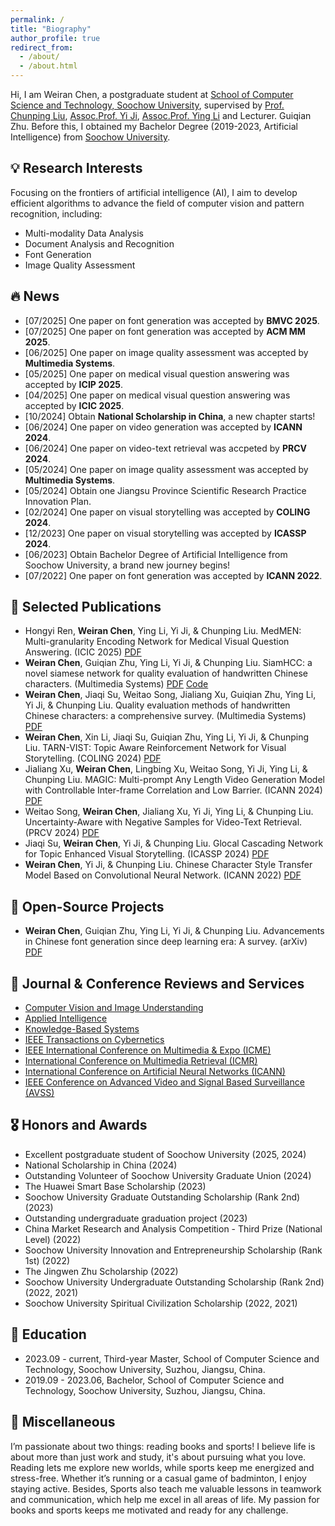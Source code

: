 ```yaml
---
permalink: /
title: "Biography"
author_profile: true
redirect_from: 
  - /about/
  - /about.html
---
```


Hi, I am Weiran Chen, a postgraduate student at [School of Computer Science and Technology, Soochow University](https://scst.suda.edu.cn/), supervised by [Prof. Chunping Liu](https://web.suda.edu.cn/cpliu/), [Assoc.Prof. Yi Ji](https://scst.suda.edu.cn/0e/3a/c11250a527930/page.htm), [Assoc.Prof. Ying Li](https://scst.suda.edu.cn/10/65/c11250a528485/page.htm) and Lecturer. Guiqian Zhu. Before this, I obtained my Bachelor Degree (2019-2023, Artificial Intelligence) from [Soochow University](https://www.suda.edu.cn/).  

💡 Research Interests
------
Focusing on the frontiers of artificial intelligence (AI), I aim to develop efficient algorithms to advance the field of computer vision and pattern recognition, including:
* Multi-modality Data Analysis
* Document Analysis and Recognition
* Font Generation
* Image Quality Assessment

🔥 News
------
* [07/2025] One paper on font generation was accepted by __BMVC 2025__.
* [07/2025] One paper on font generation was accepted by __ACM MM 2025__.
* [06/2025] One paper on image quality assessment was accepted by __Multimedia Systems__.
* [05/2025] One paper on medical visual question answering was accepted by __ICIP 2025__.
* [04/2025] One paper on medical visual question answering was accepted by __ICIC 2025__.
* [10/2024] Obtain __National Scholarship in China__, a new chapter starts! 
* [06/2024] One paper on video generation was accepted by __ICANN 2024__.
* [06/2024] One paper on video-text retrieval was accpeted by __PRCV 2024__.
* [05/2024] One paper on image quality assessment was accepted by __Multimedia Systems__.
* [05/2024] Obtain one Jiangsu Province Scientific Research Practice Innovation Plan.
* [02/2024] One paper on visual storytelling was accepted by __COLING 2024__.
* [12/2023] One paper on visual storytelling was accepted by __ICASSP 2024__.
* [06/2023] Obtain Bachelor Degree of Artificial Intelligence from Soochow University, a brand new journey begins!
* [07/2022] One paper on font generation was accepted by __ICANN 2022__.

📝 Selected Publications
------
* Hongyi Ren, __Weiran Chen__,  Ying Li, Yi Ji, & Chunping Liu. MedMEN: Multi-granularity Encoding Network for Medical Visual Question Answering. (ICIC 2025) [PDF](https://link.springer.com/chapter/10.1007/978-981-96-9955-1_11)
* __Weiran Chen__, Guiqian Zhu, Ying Li, Yi Ji, & Chunping Liu. SiamHCC: a novel siamese network for quality evaluation of handwritten Chinese characters. (Multimedia Systems) [PDF](https://link.springer.com/article/10.1007/s00530-025-01886-3)  [Code](https://github.com/wrchen2001/SiamHCC) 
* __Weiran Chen__, Jiaqi Su, Weitao Song, Jialiang Xu, Guiqian Zhu, Ying Li, Yi Ji, & Chunping Liu. Quality evaluation methods of handwritten Chinese characters: a comprehensive survey. (Multimedia Systems) [PDF](https://link.springer.com/article/10.1007/s00530-024-01396-8)
* __Weiran Chen__, Xin Li, Jiaqi Su, Guiqian Zhu, Ying Li, Yi Ji, & Chunping Liu. TARN-VIST: Topic Aware Reinforcement Network for Visual Storytelling. (COLING 2024) [PDF](https://aclanthology.org/2024.lrec-main.1358/)
* Jialiang Xu, __Weiran Chen__, Lingbing Xu, Weitao Song, Yi Ji, Ying Li, & Chunping Liu. MAGIC: Multi-prompt Any Length Video Generation Model with Controllable Inter-frame Correlation and Low Barrier. (ICANN 2024) [PDF](https://link.springer.com/chapter/10.1007/978-3-031-72338-4_23)
* Weitao Song, __Weiran Chen__, Jialiang Xu, Yi Ji, Ying Li, & Chunping Liu. Uncertainty-Aware with Negative Samples for Video-Text Retrieval. (PRCV 2024) [PDF](https://link.springer.com/chapter/10.1007/978-981-97-8620-6_22)
* Jiaqi Su, __Weiran Chen__, Yi Ji, & Chunping Liu. Glocal Cascading Network for Topic Enhanced Visual Storytelling. (ICASSP 2024) [PDF](https://ieeexplore.ieee.org/document/10447361)
* __Weiran Chen__, Yi Ji, & Chunping Liu. Chinese Character Style Transfer Model Based on Convolutional Neural Network. (ICANN 2022) [PDF](https://link.springer.com/chapter/10.1007/978-3-031-15937-4_47)

📜 Open-Source Projects
------
* __Weiran Chen__, Guiqian Zhu, Ying Li, Yi Ji, & Chunping Liu. Advancements in Chinese font generation since deep learning era: A survey. (arXiv) [PDF](https://arxiv.org/abs/2508.06900)

📧 Journal & Conference Reviews and Services
------
* [Computer Vision and Image Understanding](https://www.sciencedirect.com/journal/computer-vision-and-image-understanding)
* [Applied Intelligence](https://link.springer.com/journal/10489)
* [Knowledge-Based Systems](https://ieeexplore.ieee.org/document/10807685)
* [IEEE Transactions on Cybernetics](https://ieeexplore.ieee.org/document/10807685)
* [IEEE International Conference on Multimedia & Expo (ICME)](https://ieeexplore.ieee.org/xpl/conhome/1000477/all-proceedings)
* [International Conference on Multimedia Retrieval (ICMR)](https://dl.acm.org/conference/icmr)
* [International Conference on Artificial Neural Networks (ICANN)](https://e-nns.org/icanns/)
* [IEEE Conference on Advanced Video and Signal Based Surveillance (AVSS)](https://ieeexplore.ieee.org/xpl/conhome/1001307/all-proceedings)

🎖 Honors and Awards
------
* Excellent postgraduate student of Soochow University (2025, 2024)
* National Scholarship in China (2024)
* Outstanding Volunteer of Soochow University Graduate Union (2024)
* The Huawei Smart Base Scholarship (2023)
* Soochow University Graduate Outstanding Scholarship (Rank 2nd) (2023)
* Outstanding undergraduate graduation project (2023)
* China Market Research and Analysis Competition - Third Prize (National Level) (2022)
* Soochow University Innovation and Entrepreneurship Scholarship (Rank 1st) (2022) 
* The Jingwen Zhu Scholarship (2022)
* Soochow University Undergraduate Outstanding Scholarship (Rank 2nd) (2022, 2021)
* Soochow University Spiritual Civilization Scholarship (2022, 2021)

📖 Education
------
* 2023.09 - current, Third-year Master, School of Computer Science and Technology, Soochow University, Suzhou, Jiangsu, China.
* 2019.09 - 2023.06, Bachelor, School of Computer Science and Technology, Soochow University, Suzhou, Jiangsu, China.

🌈 Miscellaneous
------
I’m passionate about two things: reading books and sports! I believe life is about more than just work and study, it's about pursuing what you love. Reading lets me explore new worlds, while sports keep me energized and stress-free. Whether it’s running or a casual game of badminton, I enjoy staying active. Besides, Sports also teach me valuable lessons in teamwork and communication, which help me excel in all areas of life. My passion for books and sports keeps me motivated and ready for any challenge.
